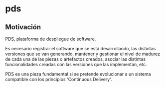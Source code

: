 # pds

## Motivación

PDS, plataforma de despliegue de software.

Es necesario registrar el software que se está desarrollando, las distintas versiones que se van generando, mantener y gestionar el nivel de madurez de cada una de las piezas o artefactos creados, asociar las distintas funcionalidades creadas con las versiones que las implementan, etc.

PDS es una pieza fundamental si se pretende evolucionar a un sistema compatible con los principios 'Continuous Delivery'.
